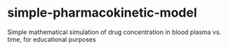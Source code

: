 # simple-pharmacokinetic-model
Simple mathematical simulation of drug concentration in blood plasma vs. time, for educational purposes
